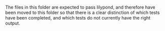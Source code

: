The files in this folder are expected to pass lilypond, and therefore have been moved to this folder
so that there is a clear distinction of which tests have been completed, and which tests do not currently have the right output.